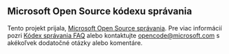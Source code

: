 ## <a name="microsoft-open-source-code-of-conduct"></a>Microsoft Open Source kódexu správania
Tento projekt prijala, [Microsoft Open Source správania](https://opensource.microsoft.com/codeofconduct/). Pre viac informácií pozri [Kódex správania FAQ](https://opensource.microsoft.com/codeofconduct/faq/) alebo kontaktujte [opencode@microsoft.com](mailto:opencode@microsoft.com) s akékoľvek dodatočné otázky alebo komentáre.